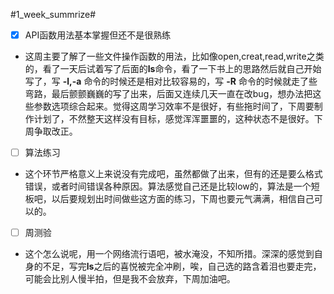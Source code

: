 #1_week_summrize#
-  [x] API函数用法基本掌握但还不是很熟练
* 这周主要了解了一些文件操作函数的用法，比如像open,creat,read,write之类的，看了一天后试着写了后面的**ls**命令，看了一下书上的思路然后就自己开始写了，写 **-l,-a** 命令的时候还是相对比较容易的，写 **-R** 命令的时候就走了些弯路，最后颤颤巍巍的写了出来，后面又连续几天一直在改bug，想办法把这些参数选项综合起来。觉得这周学习效率不是很好，有些拖时间了，下周要制作计划了，不然整天这样没有目标，感觉浑浑噩噩的，这种状态不是很好。下周争取改正。
- [ ]  算法练习
* 这个环节严格意义上来说没有完成吧，虽然都做了出来，但有的还是要么格式错误，或者时间错误各种原因。算法感觉自己还是比较low的，算法是一个短板吧，以后要规划出时间做些这方面的练习，下周也要元气满满，相信自己可以的。
- [ ] 周测验
* 这个怎么说呢，用一个网络流行语吧，被水淹没，不知所措。深深的感觉到自身的不足，写完**ls**之后的喜悦被完全冲刷，唉，自己选的路含着泪也要走完，可能会比别人慢半拍，但是我不会放弃，下周加油吧。


